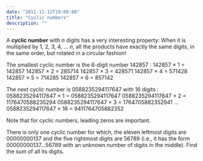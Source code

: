 ```yaml
---
date: "2011-11-12T19:00:00"
title: "Cyclic numbers"
description: ""
---
```


<p>A <b>cyclic number</b> with <var>n</var> digits has a very interesting property:
When it is multiplied by 1, 2, 3, 4, ... <var>n</var>, all the products have exactly the same digits, in the same order, but rotated in a circular fashion!
</p>
<p>
The smallest cyclic number is the 6-digit number 142857 :
142857 × 1 = 142857
142857 × 2 = 285714
142857 × 3 = 428571
142857 × 4 = 571428
142857 × 5 = 714285
142857 × 6 = 857142  
</p>
<p>
The next cyclic number is 0588235294117647 with 16 digits :
0588235294117647 × 1 = 0588235294117647
0588235294117647 × 2 = 1176470588235294
0588235294117647 × 3 = 1764705882352941
...
0588235294117647 × 16 = 9411764705882352
</p>
<p>
Note that for cyclic numbers, leading zeros are important.
</p>
<p>
There is only one cyclic number for which, the eleven leftmost digits are 00000000137 and the five rightmost digits are 56789 (i.e., it has the form 00000000137...56789 with an unknown number of digits in the middle). Find the sum of all its digits.
</p>

